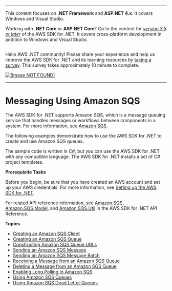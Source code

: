 --------

This content focuses on **\.NET Framework** and **ASP\.NET 4\.x**\. It covers Windows and Visual Studio\.

Working with **\.NET Core** or **ASP\.NET Core**? Go to the content for *[version 3\.5 or later](https://docs.aws.amazon.com/sdk-for-net/latest/developer-guide/welcome.html)* of the AWS SDK for \.NET\. It covers cross\-platform development in addition to Windows and Visual Studio\.

## <a name="w8aab3b5"></a>

Hello AWS \.NET community\! Please share your experience and help us improve the AWS SDK for \.NET and its learning resources by [taking a survey](https://amazonmr.au1.qualtrics.com/jfe/form/SV_bqfQLfZ5nhFUiV0)\. This survey takes approximately 10 minute to complete\.

 [ ![\[Image NOT FOUND\]](http://docs.aws.amazon.com/sdk-for-net/v3/developer-guide/images/SurveyButton.png) ](https://amazonmr.au1.qualtrics.com/jfe/form/SV_bqfQLfZ5nhFUiV0)

--------

# Messaging Using Amazon SQS<a name="sqs-apis-intro"></a>

The AWS SDK for \.NET supports Amazon SQS, which is a message queuing service that handles messages or workflows between components in a system\. For more information, see [Amazon SQS](https://aws.amazon.com/sqs/)\.

The following examples demonstrate how to use the AWS SDK for \.NET to create and use Amazon SQS queues\.

The sample code is written in C\#, but you can use the AWS SDK for \.NET with any compatible language\. The AWS SDK for \.NET installs a set of C\# project templates\.

 **Prerequisite Tasks** 

Before you begin, be sure that you have created an AWS account and set up your AWS credentials\. For more information, see [Setting up the AWS SDK for \.NET](net-dg-setup.md)\.

For related API reference information, see [Amazon\.SQS](https://docs.aws.amazon.com/sdkfornet/v3/apidocs/items/SQS/NSQS.html), [Amazon\.SQS\.Model](https://docs.aws.amazon.com/sdkfornet/v3/apidocs/items/SQS/NSQSModel.html), and [Amazon\.SQS\.Util](https://docs.aws.amazon.com/sdkfornet/v3/apidocs/items/SQS/NSQSUtil.html) in the AWS SDK for \.NET API Reference\.

**Topics**
+ [Creating an Amazon SQS Client](InitSQSClient.md)
+ [Creating an Amazon SQS Queue](CreateQueue.md)
+ [Constructing Amazon SQS Queue URLs](QueueURL.md)
+ [Sending an Amazon SQS Message](SendMessage.md)
+ [Sending an Amazon SQS Message Batch](SendMessageBatch.md)
+ [Receiving a Message from an Amazon SQS Queue](ReceiveMessage.md)
+ [Deleting a Message from an Amazon SQS Queue](DeleteMessage.md)
+ [Enabling Long Polling in Amazon SQS](EnableLongPolling.md)
+ [Using Amazon SQS Queues](UsingSQSQueues.md)
+ [Using Amazon SQS Dead Letter Queues](UsingSQSDeadLetterQueues.md)